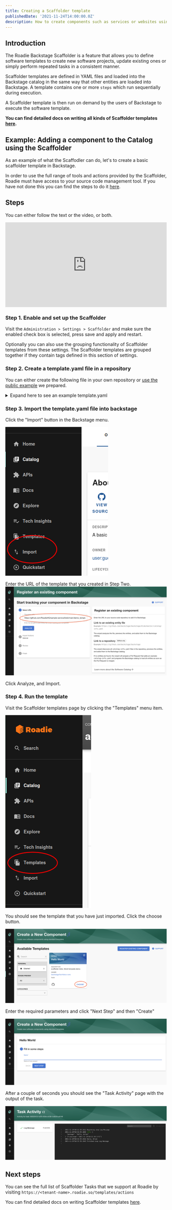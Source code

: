 ```yaml
---
title: Creating a Scaffolder template
publishedDate: '2021-11-24T14:00:00.0Z'
description: How to create components such as services or websites using the Backstage scaffolder.
---
```


## Introduction

The Roadie Backstage Scaffolder is a feature that allows you to define software templates to create new software projects, update existing ones or simply perform repeated tasks in a consistent manner.

Scaffolder templates are defined in YAML files and loaded into the Backstage catalog in the same way that other entities are loaded into Backstage. A template contains one or more `steps` which run sequentially during execution.

A Scaffolder template is then run on demand by the users of Backstage to execute the software template.

**You can find detailed docs on writing all kinds of Scaffolder templates [here](/docs/details/scaffolder/).**

## Example: Adding a component to the Catalog using the Scaffolder 

As an example of what the Scaffodler can do, let's to create a basic scaffolder template in Backstage.

In order to use the full range of tools and actions provided by the Scaffolder, Roadie must have access to your source code management tool. If you have not done this you can find the steps to do it [here](/docs/getting-started/adding-a-catalog-item/).

## Steps

You can either follow the text or the video, or both.

<div style="position: relative; padding-bottom: 52.42718446601942%; height: 0;"><iframe src="https://www.loom.com/embed/da6159c4ca39458cb5ad03138612a5a3" frameborder="0" webkitallowfullscreen mozallowfullscreen allowfullscreen style="position: absolute; top: 0; left: 0; width: 100%; height: 100%;"></iframe></div>

### Step 1. Enable and set up the Scaffolder

Visit the `Administration > Settings > Scaffolder` and make sure the enabled check box is selected, press save and apply and restart. 

Optionally you can also use the grouping functionality of Scaffolder templates from these settings. The Scaffolder templates are grouped together if they contain tags defined in this section of settings.

### Step 2. Create a template.yaml file in a repository

You can either create the following file in your own repository or [use the public example](https://github.com/RoadieHQ/sample-service/blob/main/demo_template.yaml) we prepared. 

<details>
  <summary>Expand here to see an example template.yaml</summary>

```yaml
apiVersion: scaffolder.backstage.io/v1beta3
kind: Template
# some metadata about the template itself
metadata:
  name: hello-world
  title: Hello World
  description: scaffolder Hello, World template demo
spec:
  owner: backstage/techdocs-core
  type: service

  parameters:
    - title: Fill in some steps
      required:
        - name
      properties:
        name:
          title: Name
          type: string
          description: Name of new project
          ui:autofocus: true
          ui:options:
            rows: 5

  # here's the steps that are executed in series in the scaffolder backend
  steps:
    - id: log-message
      name: Log Message
      action: debug:log
      input:
        message: "Hello, ${{ parameters.name }}"
```

</details>

### Step 3. Import the template.yaml file into backstage

Click the "Import" button in the Backstage menu.

![import-side-menu.png](./import-side-menu.png)

Enter the URL of the template that you created in Step Two.
![create-existing-component.png](./create-existing-component.png)

Click Analyze, and Import.

### Step 4. Run the template

Visit the Scaffolder templates page by clicking the "Templates" menu item.

![templates-side-menu.png](./templates-side-menu.png)

You should see the template that you have just imported. Click the choose button.

![choose-template.png](./choose-template.png)

Enter the required parameters and click "Next Step" and then "Create"

![enter-paramaters.png](./enter-paramaters.png)

After a couple of seconds you should see the "Task Activity" page with the output of the task.

![task-activity.png](./task-activity.png)

## Next steps 

You can see the full list of Scaffolder Tasks that we support at Roadie by visiting `https://<tenant-name>.roadie.so/templates/actions`

You can find detailed docs on writing Scaffolder templates [here](/docs/details/scaffolder/).
